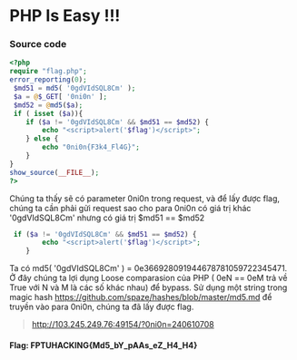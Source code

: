 # PHP Is Easy !!!

### Source code 
```PHP
<?php
require "flag.php";
error_reporting(0);
 $md51 = md5( '0gdVIdSQL8Cm' ); 
 $a = @$_GET[ '0ni0n' ]; 
 $md52 = @md5($a); 
 if ( isset ($a)){ 
    if ($a != '0gdVIdSQL8Cm' && $md51 == $md52) { 
        echo "<script>alert('$flag')</script>"; 
    } else { 
        echo "0ni0n{F3k4_Fl4G}"; 
    } 
} 
show_source(__FILE__);
?>
```
Chúng ta thấy sẽ có parameter 0ni0n trong request, và để lấy được flag, chúng ta cần phải gửi request sao cho para 0ni0n có giá trị khác '0gdVIdSQL8Cm' nhưng có giá trị $md51 == $md52
```PHP
 if ($a != '0gdVIdSQL8Cm' && $md51 == $md52) { 
        echo "<script>alert('$flag')</script>"; 
    }
```
Ta có md5( '0gdVIdSQL8Cm' ) = 0e366928091944678781059722345471.  
Ở đây chúng ta lợi dụng Loose comparasion của PHP ( 0eN == 0eM trả về True với N và M là các số khác nhau) để bypass.
Sử dụng một string trong magic hash https://github.com/spaze/hashes/blob/master/md5.md để truyền vào para 0ni0n, chúng ta đã lấy được flag.

> http://103.245.249.76:49154/?0ni0n=240610708

#### Flag: FPTUHACKING{Md5_bY_pAAs_eZ_H4_H4}
